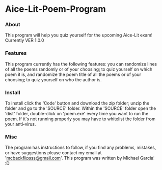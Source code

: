 # Aice-Lit-Poem-Program
### About
This program will help you quiz yourself for the upcoming Aice-Lit exam! Currently VER 1.0.0

### Features
This program currently has the following features: you can randomize lines of all the poems randomly or of your choosing; to quiz yourself on which poem it is, and randomize the poem title of all the poems or of your choosing; to quiz yourself on who the author is.

### Install
To install click the 'Code' button and download the zip folder; unzip the folder and go to the 'SOURCE' folder. Within the 'SOURCE' folder open the 'dist' folder, double-click on 'poem.exe' every time you want to run the poem. If it's not running properly you may have to whitelist the folder from your anti-virus.

### Misc
The program has instructions to follow, if you find any problems, mistakes, or have suggestions please contact my email at 'mcbackflipsss@gmail.com'. This program was written by Michael Garcia! :D
